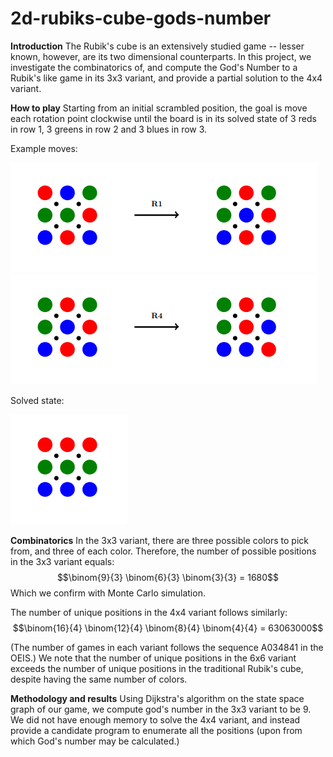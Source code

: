 # 2d-rubiks-cube-gods-number

<b>Introduction</b>
The Rubik's cube is an extensively studied game -- lesser known, however, are its two dimensional counterparts. In this project, we investigate the combinatorics of, and compute the God's Number to a Rubik's like game in its 3x3 variant, and provide a partial solution to the 4x4 variant.

<b>How to play</b>
Starting from an initial scrambled position, the goal is move each rotation point clockwise until the board is in its solved state of 3 reds in row 1, 3 greens in row 2 and 3 blues in row 3. 

Example moves:

![Example move](move1.png)
![Example move](move2.png)

Solved state:

![Solved state](solution.png)


<b>Combinatorics</b>
In the 3x3 variant, there are three possible colors to pick from, and three of each color. Therefore, the number of possible positions in the 3x3 variant equals:
$$\binom{9}{3} \binom{6}{3} \binom{3}{3} = 1680$$
Which we confirm with Monte Carlo simulation.

The number of unique positions in the 4x4 variant follows similarly:
$$\binom{16}{4} \binom{12}{4} \binom{8}{4} \binom{4}{4} = 63063000$$

(The number of games in each variant follows the sequence A034841 in the OEIS.) We note that the number of unique positions in the 6x6 variant exceeds the number of unique positions in the traditional Rubik's cube, despite having the same number of colors.

<b>Methodology and results</b>
Using Dijkstra's algorithm on the state space graph of our game, we compute god's number in the 3x3 variant to be 9. We did not have enough memory to solve the 4x4 variant, and instead provide a candidate program to enumerate all the positions (upon from which God's number may be calculated.)



